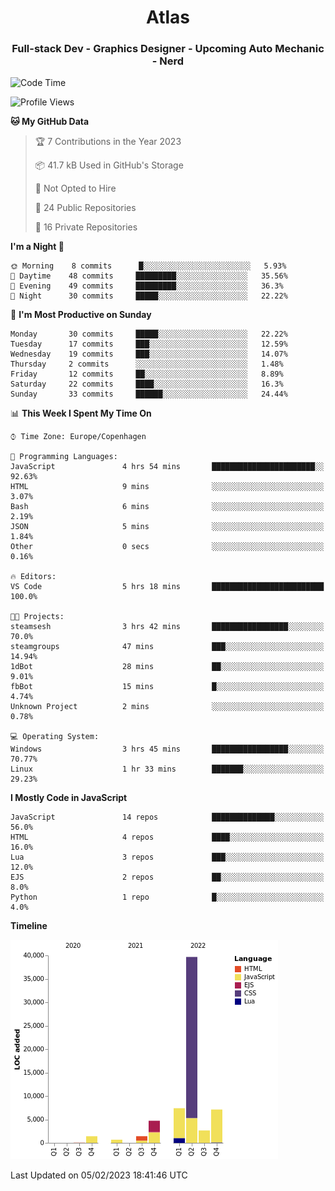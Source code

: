 <h1 align="center">Atlas</h1>
<h3 align="center">Full-stack Dev - Graphics Designer - Upcoming Auto Mechanic - Nerd</h3>

<!--START_SECTION:waka-->
![Code Time](http://img.shields.io/badge/Code%20Time-834%20hrs%2056%20mins-blue)

![Profile Views](http://img.shields.io/badge/Profile%20Views-28-blue)

**🐱 My GitHub Data** 

> 🏆 7 Contributions in the Year 2023
 > 
> 📦 41.7 kB Used in GitHub's Storage 
 > 
> 🚫 Not Opted to Hire
 > 
> 📜 24 Public Repositories 
 > 
> 🔑 16 Private Repositories  
 > 
**I'm a Night 🦉** 

```text
🌞 Morning    8 commits      █░░░░░░░░░░░░░░░░░░░░░░░░   5.93% 
🌆 Daytime    48 commits     █████████░░░░░░░░░░░░░░░░   35.56% 
🌃 Evening    49 commits     █████████░░░░░░░░░░░░░░░░   36.3% 
🌙 Night      30 commits     █████░░░░░░░░░░░░░░░░░░░░   22.22%

```
📅 **I'm Most Productive on Sunday** 

```text
Monday       30 commits     █████░░░░░░░░░░░░░░░░░░░░   22.22% 
Tuesday      17 commits     ███░░░░░░░░░░░░░░░░░░░░░░   12.59% 
Wednesday    19 commits     ███░░░░░░░░░░░░░░░░░░░░░░   14.07% 
Thursday     2 commits      ░░░░░░░░░░░░░░░░░░░░░░░░░   1.48% 
Friday       12 commits     ██░░░░░░░░░░░░░░░░░░░░░░░   8.89% 
Saturday     22 commits     ████░░░░░░░░░░░░░░░░░░░░░   16.3% 
Sunday       33 commits     ██████░░░░░░░░░░░░░░░░░░░   24.44%

```


📊 **This Week I Spent My Time On** 

```text
⌚︎ Time Zone: Europe/Copenhagen

💬 Programming Languages: 
JavaScript               4 hrs 54 mins       ███████████████████████░░   92.63% 
HTML                     9 mins              ░░░░░░░░░░░░░░░░░░░░░░░░░   3.07% 
Bash                     6 mins              ░░░░░░░░░░░░░░░░░░░░░░░░░   2.19% 
JSON                     5 mins              ░░░░░░░░░░░░░░░░░░░░░░░░░   1.84% 
Other                    0 secs              ░░░░░░░░░░░░░░░░░░░░░░░░░   0.16%

🔥 Editors: 
VS Code                  5 hrs 18 mins       █████████████████████████   100.0%

🐱‍💻 Projects: 
steamsesh                3 hrs 42 mins       █████████████████░░░░░░░░   70.0% 
steamgroups              47 mins             ███░░░░░░░░░░░░░░░░░░░░░░   14.94% 
1dBot                    28 mins             ██░░░░░░░░░░░░░░░░░░░░░░░   9.01% 
fbBot                    15 mins             █░░░░░░░░░░░░░░░░░░░░░░░░   4.74% 
Unknown Project          2 mins              ░░░░░░░░░░░░░░░░░░░░░░░░░   0.78%

💻 Operating System: 
Windows                  3 hrs 45 mins       █████████████████░░░░░░░░   70.77% 
Linux                    1 hr 33 mins        ███████░░░░░░░░░░░░░░░░░░   29.23%

```

**I Mostly Code in JavaScript** 

```text
JavaScript               14 repos            ██████████████░░░░░░░░░░░   56.0% 
HTML                     4 repos             ████░░░░░░░░░░░░░░░░░░░░░   16.0% 
Lua                      3 repos             ███░░░░░░░░░░░░░░░░░░░░░░   12.0% 
EJS                      2 repos             ██░░░░░░░░░░░░░░░░░░░░░░░   8.0% 
Python                   1 repo              █░░░░░░░░░░░░░░░░░░░░░░░░   4.0%

```


**Timeline**

![Chart not found](https://raw.githubusercontent.com/Atlas7005/Atlas7005/master/charts/bar_graph.png) 


 Last Updated on 05/02/2023 18:41:46 UTC
<!--END_SECTION:waka-->
